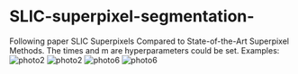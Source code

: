 # SLIC-superpixel-segmentation-
Following paper SLIC Superpixels Compared to State-of-the-Art Superpixel Methods. The times and m are hyperparameters could be set. Examples:
![photo2](https://github.com/cccc221c/SLIC-superpixel-segmentation-/assets/98146653/08df4e68-eaa7-4cb7-af92-b8a95d3840a6)
![photo2](https://github.com/cccc221c/SLIC-superpixel-segmentation-/assets/98146653/4122bf1f-db4e-4d74-8837-0b874f1e3ed2)
![photo6](https://github.com/cccc221c/SLIC-superpixel-segmentation-/assets/98146653/e533c683-880e-4560-b26a-ad510f5cca3b)
![photo6](https://github.com/cccc221c/SLIC-superpixel-segmentation-/assets/98146653/183c6faf-ce87-4844-ad7d-4fc712512627)

